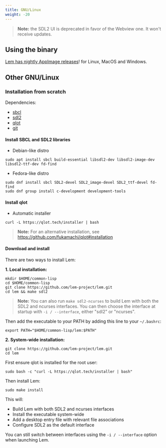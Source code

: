 ```yaml
---
title: GNU/Linux
weight: -20
---
```


> **Note:** the SDL2 UI is deprecated in favor of the Webview one. It won't receive updates.


## Using the binary

[Lem has nightly AppImage releases](https://github.com/lem-project/lem/releases)! for Linux, MacOS and Windows.

## Other GNU/Linux

### Installation from scratch

Dependencies:

- [sbcl](https://www.sbcl.org/)
- [sdl2](https://www.libsdl.org/)
- [qlot](https://github.com/fukamachi/qlot)
- [git](https://git-scm.com/)

#### Install SBCL and SDL2 libraries

- Debian-like distro

```
sudo apt install sbcl build-essential libsdl2-dev libsdl2-image-dev libsdl2-ttf-dev fd-find
```

- Fedora-like distro

```
sudo dnf install sbcl SDL2-devel SDL2_image-devel SDL2_ttf-devel fd-find
sudo dnf group install c-development development-tools
```

#### Install qlot

- Automatic installer

```
curl -L https://qlot.tech/installer | bash
```

> **Note:** For an alternative installation, see https://github.com/fukamachi/qlot#installation

#### Download and install

There are two ways to install Lem:

**1. Local installation:**

```
mkdir $HOME/common-lisp
cd $HOME/common-lisp
git clone https://github.com/lem-project/lem.git
cd lem && make sdl2
```

> **Note:** You can also run `make sdl2-ncurses` to build Lem with both the SDL2 and ncurses interfaces. You can then choose the interface at startup with `-i / --interface`, either "sdl2" or "ncurses".

Then add the executable to your PATH by adding this line to your `~/.bashrc`:

```
export PATH="$HOME/common-lisp/lem:$PATH"
```

**2. System-wide installation:**

```
git clone https://github.com/lem-project/lem.git
cd lem
```

First ensure qlot is installed for the root user:
```
sudo bash -c "curl -L https://qlot.tech/installer | bash"
```

Then install Lem:
```
sudo make install
```

This will:

- Build Lem with both SDL2 and ncurses interfaces
- Install the executable system-wide
- Add a desktop entry file with relevant file associations
- Configure SDL2 as the default interface

You can still switch between interfaces using the `-i / --interface` option when launching Lem.
